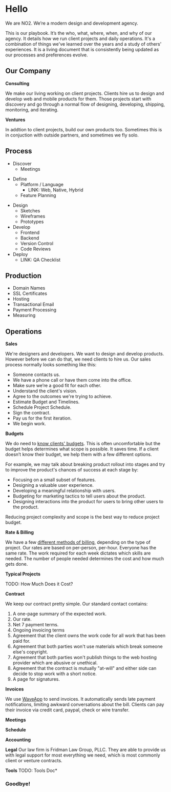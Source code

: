 # Hello

We are NO2. We’re a modern design and development agency.

This is our playbook. It’s the who, what, where, when, and why of our agency. It details how we run client projects and daily operations. It's a combination of things we've learned over the years and a study of others' experiences. It is a living document that is consistently being updated as our processes and preferences evolve.


## Our Company

**Consulting**

We make our living working on client projects. Clients hire us to design and develop web and mobile products for them. Those projects start with discovery and go through a normal flow of designing, developing, shipping, monitoring, and iterating.

**Ventures**

In addtion to client projects, build our own products too. Sometimes this is in conjuction with outside partners, and sometimes we fly solo. 


## Process

* Discover
    * Meetings
- Define
    * Platform / Language
        * LINK: Web, Native, Hybrid
    * Feature Planning
* Design
    * Sketches
    * Wireframes
    * Prototypes
* Develop
   * Frontend
    * Backend
    * Version Control
    * Code Reviews
* Deploy
    * LINK: QA Checklist

## Production

- Domain Names
- SSL Certificates
- Hosting
- Transactional Email
- Payment Processing
- Measuring

## Operations

**Sales**

We're designers and developers. We want to design and develop products. However before we can do that, we need clients to hire us. Our sales process normally looks something like this:

- Someone contacts us.
- We have a phone call or have them come into the office.
- Make sure we’re a good fit for each other.
- Understand the client's vision.
- Agree to the outcomes we're trying to achieve.
- Estimate Budget and Timelines.
- Schedule Project Schedule.
- Sign the contract.
- Pay us for the first iteration.
- We begin work.

**Budgets**

We do need to [know clients' budgets](https://medium.com/@monteiro/why-i-need-to-know-your-budget-a61ec864c898#.w0wwsmaeh). This is often uncomfortable but the budget helps determines what scope is possible. It saves time. If a client doesn’t know their budget, we help them with a few different options.

For example, we may talk about breaking product rollout into stages and try to improve the product's chances of success at each stage by:

* Focusing on a small subset of features.
* Designing a valuable user experience.
* Developing a meaningful relationship with users.
* Budgeting for marketing tactics to tell users about the product.
* Designing interactions into the product for users to bring other users to the product.

Reducing project complexity and scope is the best way to reduce project budget.

**Rate & Billing**

We have a few [different methods of billing](#), depending on the type of project. Our rates are based on per-person, per-hour. Everyone has the same rate.  The work required for each week dictates which skills are needed. The number of people needed determines the cost and how much gets done.

**Typical Projects**

TODO: How Much Does it Cost?

**Contract**

We keep our contract pretty simple. Our standard contact contains:

1. A one-page summary of the expected work.
2. Our rate.
3. Net 7 payment terms.
4. Ongoing invoicing terms
5. Agreement that the client owns the work code for all work that has been paid for.
6. Agreement that both parties won't use materials which break someone else's copyright.
7. Agreement that both parties won't publish things to the web hosting provider which are abusive or unethical.
8. Agreement that the contract is mutually "at-will" and either side can decide to stop work with a short notice.
9. A page for signatures.

**Invoices**

We use [WaveApp](https://www.waveapps.com/) to send invoices. It automatically sends late payment notifications, limiting awkward conversations about the bill. Clients can pay their invoice via credit card, paypal, check or wire transfer.

**Meetings**

**Schedule**

**Accounting**

**Legal**
Our law firm is Fridman Law Group, PLLC. They are able to provide us with legal support for most everything we need, which is most commonly client or venture contracts.

**Tools**
TODO: Tools Doc*

### Goodbye!